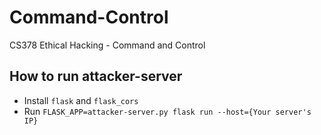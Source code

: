 # Command-Control

CS378 Ethical Hacking - Command and Control

## How to run attacker-server

-   Install `flask` and `flask_cors`
-   Run `FLASK_APP=attacker-server.py flask run --host={Your server's IP}`
